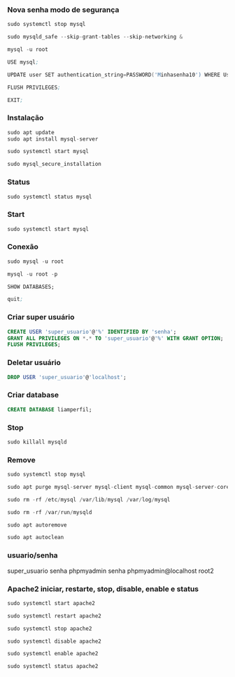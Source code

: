### Nova senha modo de segurança
```s
sudo systemctl stop mysql
```
```s
sudo mysqld_safe --skip-grant-tables --skip-networking &
```
```s
mysql -u root
```
```s
USE mysql;
```
```s
UPDATE user SET authentication_string=PASSWORD('Minhasenha10') WHERE User='root';
```
```s
FLUSH PRIVILEGES;
```
```s
EXIT;
```
### Instalação
```s
sudo apt update
sudo apt install mysql-server
```
```s
sudo systemctl start mysql
```
```s
sudo mysql_secure_installation
```
### Status
```s
sudo systemctl status mysql
```
### Start
```s
sudo systemctl start mysql
```
### Conexão
```s
sudo mysql -u root
```
```s
mysql -u root -p
```
```sql
SHOW DATABASES;
```
```s
quit;
```

### Criar super usuário
```sql
CREATE USER 'super_usuario'@'%' IDENTIFIED BY 'senha';
GRANT ALL PRIVILEGES ON *.* TO 'super_usuario'@'%' WITH GRANT OPTION;
FLUSH PRIVILEGES;
```

### Deletar usuário
```sql
DROP USER 'super_usuario'@'localhost';
```
### Criar database
```sql
CREATE DATABASE liamperfil;
```
### Stop
```s
sudo killall mysqld
```
### Remove
```s
sudo systemctl stop mysql
```
```s
sudo apt purge mysql-server mysql-client mysql-common mysql-server-core-* mysql-client-core-*
```
```s
sudo rm -rf /etc/mysql /var/lib/mysql /var/log/mysql
```
```s
sudo rm -rf /var/run/mysqld
```
```s
sudo apt autoremove
```
```s
sudo apt autoclean
```


### usuario/senha
super_usuario
senha
phpmyadmin
senha
phpmyadmin@localhost
root2

### Apache2 iniciar, restarte, stop, disable, enable e status
```s
sudo systemctl start apache2
```
```s
sudo systemctl restart apache2
```
```s
sudo systemctl stop apache2
```
```s
sudo systemctl disable apache2
```
```s
sudo systemctl enable apache2
```
```s
sudo systemctl status apache2
```

